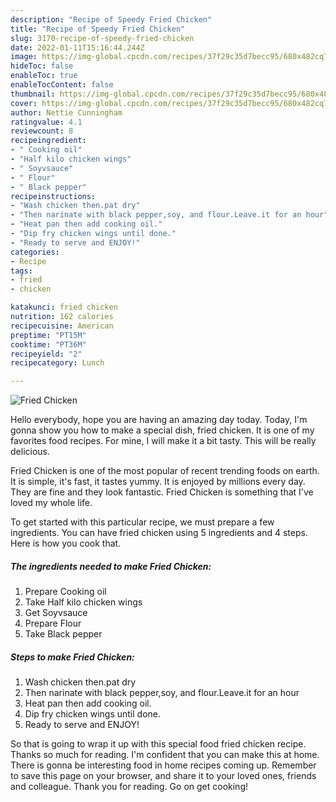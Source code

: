 ```yaml
---
description: "Recipe of Speedy Fried Chicken"
title: "Recipe of Speedy Fried Chicken"
slug: 3170-recipe-of-speedy-fried-chicken
date: 2022-01-11T15:16:44.244Z
image: https://img-global.cpcdn.com/recipes/37f29c35d7becc95/680x482cq70/fried-chicken-recipe-main-photo.jpg
hideToc: false
enableToc: true
enableTocContent: false
thumbnail: https://img-global.cpcdn.com/recipes/37f29c35d7becc95/680x482cq70/fried-chicken-recipe-main-photo.jpg
cover: https://img-global.cpcdn.com/recipes/37f29c35d7becc95/680x482cq70/fried-chicken-recipe-main-photo.jpg
author: Nettie Cunningham
ratingvalue: 4.1
reviewcount: 8
recipeingredient:
- " Cooking oil"
- "Half kilo chicken wings"
- " Soyvsauce"
- " Flour"
- " Black pepper"
recipeinstructions:
- "Wash chicken then.pat dry"
- "Then narinate with black pepper,soy, and flour.Leave.it for an hour"
- "Heat pan then add cooking oil."
- "Dip fry chicken wings until done."
- "Ready to serve and ENJOY!"
categories:
- Recipe
tags:
- fried
- chicken

katakunci: fried chicken 
nutrition: 162 calories
recipecuisine: American
preptime: "PT15M"
cooktime: "PT36M"
recipeyield: "2"
recipecategory: Lunch

---
```



![Fried Chicken](https://img-global.cpcdn.com/recipes/37f29c35d7becc95/680x482cq70/fried-chicken-recipe-main-photo.jpg)

Hello everybody, hope you are having an amazing day today. Today, I'm gonna show you how to make a special dish, fried chicken. It is one of my favorites food recipes. For mine, I will make it a bit tasty. This will be really delicious.



Fried Chicken is one of the most popular of recent trending foods on earth. It is simple, it's fast, it tastes yummy. It is enjoyed by millions every day. They are fine and they look fantastic. Fried Chicken is something that I've loved my whole life.


To get started with this particular recipe, we must prepare a few ingredients. You can have fried chicken using 5 ingredients and 4 steps. Here is how you cook that.

<!--inarticleads1-->

##### The ingredients needed to make Fried Chicken:

1. Prepare  Cooking oil
1. Take Half kilo chicken wings
1. Get  Soyvsauce
1. Prepare  Flour
1. Take  Black pepper




<!--inarticleads2-->

##### Steps to make Fried Chicken:

1. Wash chicken then.pat dry
1. Then narinate with black pepper,soy, and flour.Leave.it for an hour
1. Heat pan then add cooking oil.
1. Dip fry chicken wings until done.
1. Ready to serve and ENJOY!



So that is going to wrap it up with this special food fried chicken recipe. Thanks so much for reading. I'm confident that you can make this at home. There is gonna be interesting food in home recipes coming up. Remember to save this page on your browser, and share it to your loved ones, friends and colleague. Thank you for reading. Go on get cooking!
